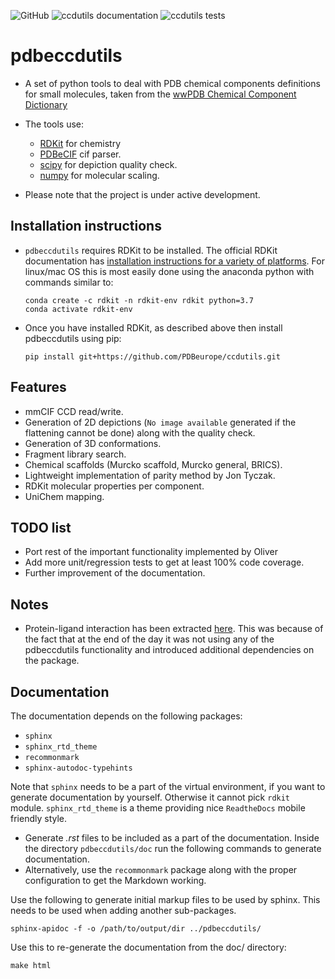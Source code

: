 ![GitHub](https://img.shields.io/github/license/pdbeurope/ccdutils) ![ccdutils documentation](https://github.com/PDBeurope/ccdutils/workflows/ccdutils%20documentation/badge.svg) ![ccdutils tests](https://github.com/PDBeurope/ccdutils/workflows/ccdutils%20tests/badge.svg)

# pdbeccdutils

* A set of python tools to deal with PDB chemical components definitions
  for small molecules, taken from the [wwPDB Chemical Component Dictionary](https://www.wwpdb.org/data/ccd)

* The tools use:
  * [RDKit](http://www.rdkit.org/) for chemistry
  * [PDBeCIF](https://gitlab.com/glenveegee/PDBeCIF.git) cif parser.
  * [scipy](https://www.scipy.org/) for depiction quality check.
  * [numpy](https://www.numpy.org/) for molecular scaling.

* Please note that the project is under active development.

## Installation instructions

* `pdbeccdutils` requires RDKit to be installed.
  The official RDKit documentation has [installation instructions for a variety of platforms](http://www.rdkit.org/docs/Install.html).
  For linux/mac OS this is most easily done using the anaconda python with commands similar to:

  ```console
  conda create -c rdkit -n rdkit-env rdkit python=3.7
  conda activate rdkit-env
  ```

* Once you have installed RDKit, as described above then install pdbeccdutils using pip:

  ```console
  pip install git+https://github.com/PDBeurope/ccdutils.git
  ```

## Features

* mmCIF CCD read/write.
* Generation of 2D depictions (`No image available` generated if the flattening cannot be done) along with the quality check.
* Generation of 3D conformations.
* Fragment library search.
* Chemical scaffolds (Murcko scaffold, Murcko general, BRICS).
* Lightweight implementation of parity method by Jon Tyczak.
* RDKit molecular properties per component.
* UniChem mapping.

## TODO list

* Port rest of the important functionality implemented by Oliver
* Add more unit/regression tests to get at least 100% code coverage.
* Further improvement of the documentation.

## Notes

* Protein-ligand interaction has been extracted [here](https://gitlab.ebi.ac.uk/pdbe/release/interactions). This was because of the fact that at the end of the day it was not using any of the pdbeccdutils functionality and introduced additional dependencies on the package.

## Documentation

The documentation depends on the following packages:

* `sphinx`
* `sphinx_rtd_theme`
* `recommonmark`
* `sphinx-autodoc-typehints`

Note that `sphinx` needs to be a part of the virtual environment, if you want to generate documentation by yourself.
Otherwise it cannot pick `rdkit` module. `sphinx_rtd_theme` is a theme providing nice `ReadtheDocs` mobile friendly style.

* Generate *.rst* files to be included as a part of the documentation. Inside the directory `pdbeccdutils/doc` run the following commands to generate documentation.
* Alternatively, use the `recommonmark` package along with the proper configuration to get the Markdown working.
  
 Use the following to generate initial markup files to be used by sphinx.  This needs to be used when adding another sub-packages.

```console
sphinx-apidoc -f -o /path/to/output/dir ../pdbeccdutils/
```

Use this to re-generate the documentation from the doc/ directory:

```console
make html
```
